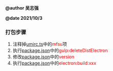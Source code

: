**@author 吴志强**

**@date 2021/10/3**

### 打包步骤

1. 注释掉[umirc.ts](../../.umirc.ts)中的<font color='red'>mfsu</font>项
2. 执行[package.json](../../package.json)中的<font color='red'>gulp:deleteDistElectron</font>
3. 修改[package.json](../../package.json)中的<font color='red'>version</font>
4. 执行[package.json](../../package.json)中的<font color='red'>electron:build:xxx</font>


